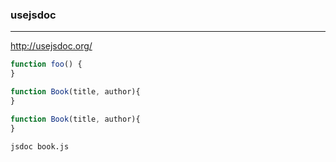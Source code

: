 ### usejsdoc
---
http://usejsdoc.org/

```js
function foo() {
}

function Book(title, author){
}

function Book(title, author){
}
```

```
jsdoc book.js
```

```
```

